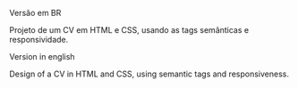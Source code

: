 Versão em BR

Projeto de um CV em HTML e CSS, usando as tags semânticas e responsividade.

Version in english

Design of a CV in HTML and CSS, using semantic tags and responsiveness.


